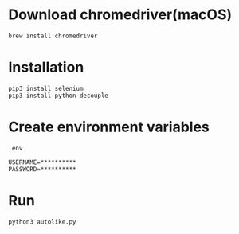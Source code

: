 # Download chromedriver(macOS)

```
brew install chromedriver
```

# Installation

```
pip3 install selenium
pip3 install python-decouple
```

# Create environment variables
```.env```
```
USERNAME=**********
PASSWORD=**********
```

# Run

```
python3 autolike.py
```